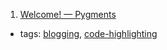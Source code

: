 1. [Welcome! — Pygments](http://pygments.org/)
  * tags: [blogging](tags/blogging.md), [code-highlighting](tags/code-highlighting.md)
